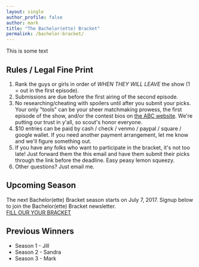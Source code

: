 ```yaml
---
layout: single
author_profile: false
author: mark
title: "The Bachelor(ette) Bracket"
permalink: /bachelor-bracket/
---
```


This is some text
## Rules / Legal Fine Print
1. Rank the guys or girls in order of *WHEN THEY WILL LEAVE* the show (1 = out in the first episode).
2. Submissions are due before the first airing of the second episode.
3. No researching/cheating with spoilers until after you submit your picks. Your only "tools" can be your sheer matchmaking prowess, the first episode of the show, and/or the contest bios on [the ABC website](http://abc.com).  We're putting our trust in y'all, so scout's honor everyone. 
4. $10 entries can be paid by cash / check / venmo / paypal / square / google wallet.  If you need another payment arrangement, let me know and we'll figure something out.
5. If you have any folks who want to participate in the bracket, it's not too late!  Just forward them the this email and have them submit their picks through the link before the deadline. Easy peasy lemon squeezy.
6. Other questions? Just email me.

## Upcoming Season
The next Bachelor(ette) Bracket season starts on July 7, 2017. Signup below to join the Bachelor(ette) Bracket newsletter.
<br>
<a class="btn-primary" href="{{ site.baseurl }}{% link bachelor-submit.html %}">FILL OUR YOUR BRACKET</a>

## Previous Winners
* Season 1 - Jill
* Season 2 - Sandra 
* Season 3 - Mark